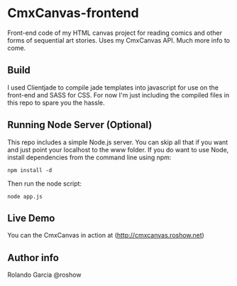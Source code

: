 CmxCanvas-frontend
===========

Front-end code of my HTML canvas project for reading comics and other forms of sequential art stories. Uses my CmxCanvas API. Much more info to come. 

## Build
I used Clientjade to compile jade templates into javascript for use on the front-end and SASS for CSS. For now I'm just including the compiled files in this repo to spare you the hassle.

## Running Node Server (Optional)
This repo includes a simple Node.js server. You can skip all that if you want and just point your localhost to the www folder. If you do want to use Node, install dependencies from the command line using npm:

```linux
npm install -d
```
Then run the node script:

```linux
node app.js
```

## Live Demo
You can the CmxCanvas in action at (http://cmxcanvas.roshow.net)

## Author info
Rolando Garcia
@roshow

